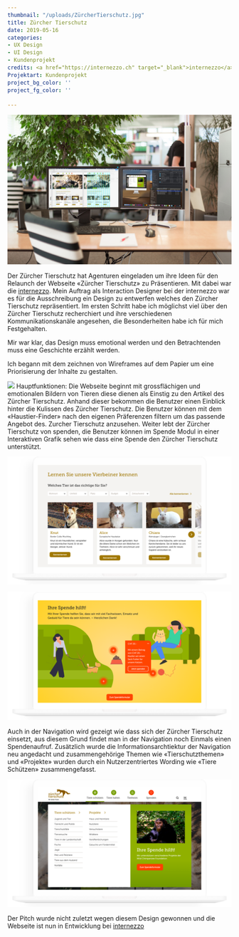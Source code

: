 ```yaml
---
thumbnail: "/uploads/ZürcherTierschutz.jpg"
title: Zürcher Tierschutz
date: 2019-05-16
categories:
- UX Design
- UI Design
- Kundenprojekt
credits: <a href="https://internezzo.ch" target="_blank">internezzo</a>
Projektart: Kundenprojekt
project_bg_color: ''
project_fg_color: ''

---
```


![](/uploads/ZTS_Prozess.jpg)

Der Zürcher Tierschutz hat Agenturen eingeladen um ihre Ideen für den Relaunch der Webseite «Zürcher Tierschutz» zu Präsentieren.
Mit dabei war die <a href="https://internezzo.ch" target="_blank">internezzo</a>. Mein Auftrag als Interaction Designer bei der internezzo war es für die Ausschreibung ein Design zu entwerfen welches den Zürcher Tierschutz repräsentiert.
Im ersten Schritt habe ich möglichst viel über den Zürcher Tierschutz recherchiert und ihre verschiedenen Kommunikationskanäle angesehen, die Besonderheiten habe ich für mich Festgehalten.

Mir war klar, das Design muss emotional werden und den Betrachtenden muss eine Geschichte erzählt werden. 

Ich begann mit dem zeichnen von Wireframes auf dem Papier um eine Priorisierung der Inhalte zu gestalten.

![](/uploads/ZTS_Startseite.png)
Hauptfunktionen:
Die Webseite beginnt mit grossflächigen und emotionalen Bildern von Tieren diese dienen als Einstig zu den Artikel des Zürcher Tierschutz. Anhand dieser bekommen die Benutzer einen Einblick hinter die Kulissen des Zürcher Tierschutz.
Die Benutzer können mit dem «Haustier-Finder» nach den eigenen Präferenzen filtern um das passende Angebot des. Zurcher Tierschutz anzusehen.
Weiter lebt der Zürcher Tierschutz von spenden, die Benutzer können im Spende Modul in einer Interaktiven Grafik sehen wie dass eine Spende den Zürcher Tierschutz unterstützt.

![](/uploads/ZTS_Tiere.png)

![](/uploads/ZTS_Spende.png)

Auch in der Navigation wird gezeigt wie dass sich der Zürcher Tierschutz einsetzt, aus diesem Grund findet man in der Navigation noch Einmals einen Spendenaufruf.
Zusätzlich wurde die Informationsarchtiektur der Navigation neu angedacht und zusammengehörige Themen wie «Tierschutzthemen» und «Projekte» wurden durch ein Nutzerzentriertes Wording wie «Tiere Schützen»  zusammengefasst.

![](/uploads/ZTS_Menu.png)

Der Pitch wurde nicht zuletzt wegen diesem Design gewonnen und die Webseite ist nun in Entwicklung bei <a href="https://internezzo.ch" target="_blank">internezzo</a>